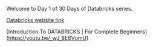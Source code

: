 Welcome to Day 1 of 30 Days of Databricks series.  

[Databricks website link](https://www.databricks.com/)  

[Introduction To DATABRICKS | For Complete Beginners]
(https://youtu.be/_wJ_8E6VumU)
